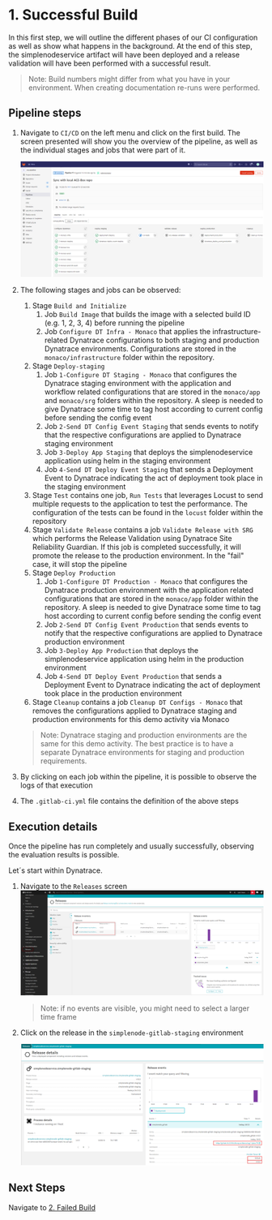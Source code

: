 # 1. Successful Build

In this first step, we will outline the different phases of our CI configuration as well as show what happens in the background. At the end of this step, the simplenodeservice artifact will have been deployed and a release validation will have been performed with a successful result.

> Note: Build numbers might differ from what you have in your environment. When creating documentation re-runs were performed.

## Pipeline steps

1. Navigate to `CI/CD` on the left menu and click on the first build.
    The screen presented will show you the overview of the pipeline, as well as the individual stages and jobs that were part of it.

    ![gitlab-cicd](assets/gitlab_cicd_pipeline.png)

2. The following stages and jobs can be observed:
    1. Stage `Build and Initialize`
       1. Job `Build Image` that builds the image with a selected build ID (e.g. 1, 2, 3, 4) before running the pipeline
       2. Job `Configure DT Infra - Monaco` that applies the infrastructure-related Dynatrace configurations to both staging and production Dynatrace environments. Configurations are stored in the `monaco/infrastructure` folder within the repository.  
    2. Stage `Deploy-staging`  
       1. Job `1-Configure DT Staging - Monaco` that configures the Dynatrace staging environment with the application and workflow related configurations that are stored in the `monaco/app` and `monaco/srg` folders within the repository. 
          A sleep is needed to give Dynatrace some time to tag host according to current config before sending the config event 
       2. Job `2-Send DT Config Event Staging` that sends events to notify that the respective configurations are applied to Dynatrace staging environment
       3. Job `3-Deploy App Staging` that deploys the simplenodeservice application using helm in the staging environment
       4. Job `4-Send DT Deploy Event Staging` that sends a Deployment Event to Dynatrace indicating the act of deployment took place in the staging environment
    3. Stage `Test` contains one job, `Run Tests` that leverages Locust to send multiple requests to the application to test the performance. The configuration of the tests can be found in the `locust` folder within the repository
    4. Stage `Validate Release` contains a job `Validate Release with SRG` which performs the Release Validation using Dynatrace Site Reliability Guardian. If this job is completed successfully, it will promote the release to the production environment. In the "fail" case, it will stop the pipeline
    5. Stage `Deploy Production`  
       1. Job `1-Configure DT Production - Monaco` that configures the Dynatrace production environment with the application related configurations that are stored in the `monaco/app` folder within the repository. 
          A sleep is needed to give Dynatrace some time to tag host according to current config before sending the config event 
       2. Job `2-Send DT Config Event Production` that sends events to notify that the respective configurations are applied to Dynatrace production environment
       3. Job `3-Deploy App Production` that deploys the simplenodeservice application using helm in the production environment
       4. Job `4-Send DT Deploy Event Production` that sends a Deployment Event to Dynatrace indicating the act of deployment took place in the production environment
    6. Stage `Cleanup` contains a job `Cleanup DT Configs - Monaco` that removes the configurations applied to Dynatrace staging and production environments for this demo activity via Monaco

   > Note: Dynatrace staging and production environments are the same for this demo activity. The best practice is to have a separate Dynatrace environments for staging and production requirements. 

3. By clicking on each job within the pipeline, it is possible to observe the logs of that execution

4. The `.gitlab-ci.yml` file contains the definition of the above steps

## Execution details

Once the pipeline has run completely and usually successfully, observing the evaluation results is possible.

Let´s start within Dynatrace.

1. Navigate to the `Releases` screen   
    ![Dynatrace Releases](assets/gitlab_dt_releases.png)
    > Note: if no events are visible, you might need to select a larger time frame
2. Click on the release in the `simplenode-gitlab-staging` environment
   
    ![Dynatrace Release Details](assets/gitlab_dt_release_details.png)

## Next Steps
Navigate to [2. Failed Build](03_02_Failed_Build.md)
